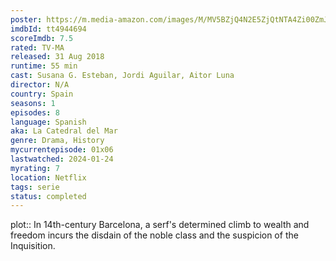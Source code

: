 ```yaml
---
poster: https://m.media-amazon.com/images/M/MV5BZjQ4N2E5ZjQtNTA4Zi00ZmJkLWEwMDItYzlmMzBiZmFhM2RiXkEyXkFqcGdeQXVyOTQxNzM2MjY@._V1_SX300.jpg
imdbId: tt4944694
scoreImdb: 7.5
rated: TV-MA
released: 31 Aug 2018
runtime: 55 min
cast: Susana G. Esteban, Jordi Aguilar, Aitor Luna
director: N/A
country: Spain
seasons: 1
episodes: 8
language: Spanish
aka: La Catedral del Mar
genre: Drama, History
mycurrentepisode: 01x06
lastwatched: 2024-01-24
myrating: 7
location: Netflix
tags: serie
status: completed
---
```


plot:: In 14th-century Barcelona, a serf's determined climb to wealth and freedom incurs the disdain of the noble class and the suspicion of the Inquisition.